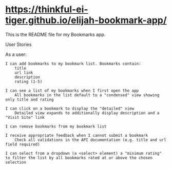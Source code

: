 # https://thinkful-ei-tiger.github.io/elijah-bookmark-app/




This is the README file for my Bookmarks app.

User Stories

As a user:

    I can add bookmarks to my bookmark list. Bookmarks contain:
        title
        url link
        description
        rating (1-5)

    I can see a list of my bookmarks when I first open the app
        All bookmarks in the list default to a "condensed" view showing only title and rating

    I can click on a bookmark to display the "detailed" view
        Detailed view expands to additionally display description and a "Visit Site" link

    I can remove bookmarks from my bookmark list

    I receive appropriate feedback when I cannot submit a bookmark
        Check all validations in the API documentation (e.g. title and url field required)

    I can select from a dropdown (a <select> element) a "minimum rating" to filter the list by all bookmarks rated at or above the chosen selection


